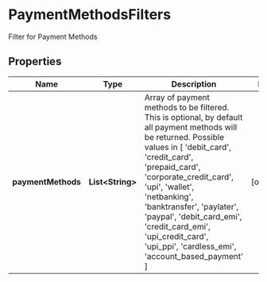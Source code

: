 

# PaymentMethodsFilters

Filter for Payment Methods

## Properties

| Name | Type | Description | Notes |
|------------ | ------------- | ------------- | -------------|
|**paymentMethods** | **List&lt;String&gt;** | Array of payment methods to be filtered. This is optional, by default all payment methods will be returned. Possible values in [ &#39;debit_card&#39;, &#39;credit_card&#39;, &#39;prepaid_card&#39;, &#39;corporate_credit_card&#39;, &#39;upi&#39;, &#39;wallet&#39;, &#39;netbanking&#39;, &#39;banktransfer&#39;, &#39;paylater&#39;, &#39;paypal&#39;, &#39;debit_card_emi&#39;, &#39;credit_card_emi&#39;, &#39;upi_credit_card&#39;, &#39;upi_ppi&#39;, &#39;cardless_emi&#39;, &#39;account_based_payment&#39; ]  |  [optional] |



